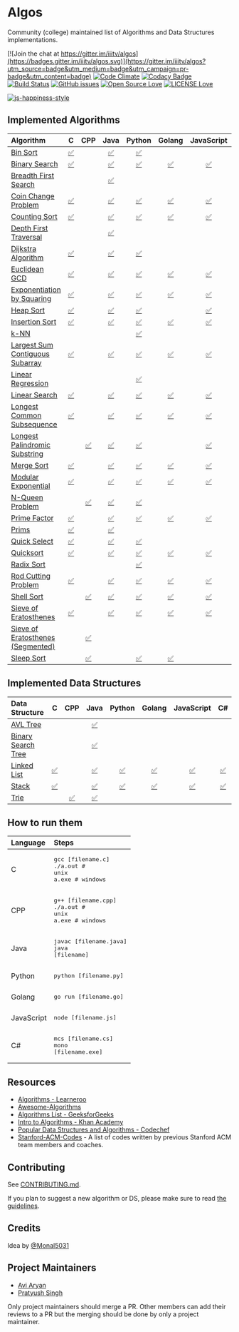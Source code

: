 # Algos

Community (college) maintained list of Algorithms and Data Structures implementations.

[![Join the chat at https://gitter.im/iiitv/algos](https://badges.gitter.im/iiitv/algos.svg)](https://gitter.im/iiitv/algos?utm_source=badge&utm_medium=badge&utm_campaign=pr-badge&utm_content=badge)
[![Code Climate](https://codeclimate.com/github/iiitv/algos/badges/gpa.svg)](https://codeclimate.com/github/iiitv/algos)
[![Codacy Badge](https://api.codacy.com/project/badge/Grade/c10c3fd13edb475ca1bf77d4291d54b4)](https://www.codacy.com/app/aviaryan/algos?utm_source=github.com&amp;utm_medium=referral&amp;utm_content=iiitv/algos&amp;utm_campaign=Badge_Grade)
[![Build Status](https://travis-ci.org/iiitv/algos.svg?branch=master)](https://travis-ci.org/iiitv/algos)
[![GitHub issues](https://img.shields.io/github/issues/iiitv/algos.svg)](https://github.com/iiitv/algos/issues)
[![Open Source Love](https://badges.frapsoft.com/os/v3/open-source.svg?v=102)](https://github.com/iiitv/algos/)
[![LICENSE Love](https://img.shields.io/npm/l/awesome-badges.svg)](https://github.com/iiitv/algos/blob/master/LICENSE)

[![js-happiness-style](https://cdn.rawgit.com/JedWatson/happiness/master/badge.svg)](https://github.com/JedWatson/happiness)


## Implemented Algorithms


| Algorithm | C | CPP | Java | Python | Golang | JavaScript | C# |
|:--------------|:----------------:|:----------------:|:----------------:|:-----------------:|:-----------------:|:-----------------:| :-----------------:|
| [Bin Sort](http://www.cdn.geeksforgeeks.org/bucket-sort-2/)| [:white_check_mark:](bin_sort/bin_sort.c) | |[:white_check_mark:](bin_sort/BinSort.java) | [:white_check_mark:](bin_sort/bin_sort.py) | | | |
| [Binary Search](https://en.wikipedia.org/wiki/Binary_search_algorithm) | [:white_check_mark:](binary_search/binary_search.c) | | [:white_check_mark:](binary_search/BinarySearch.java) | [:white_check_mark:](binary_search/binary_search.py) | [:white_check_mark:](binary_search/binary_search.go) | [:white_check_mark:](binary_search/binarySearch.js) | [:white_check_mark:](binary_search/BinarySearch.cs) |
| [Breadth First Search](https://en.wikipedia.org/wiki/Breadth-first_search) | | | [:white_check_mark:](breadth_first_search/BreadthFirstSearch.java) | | | | |
| [Coin Change Problem](http://www.algorithmist.com/index.php/Coin_Change) | [:white_check_mark:](coin_change_problem/coin_change_problem.c) | | [:white_check_mark:](coin_change_problem/CoinChangeProblem.java) | [:white_check_mark:](coin_change_problem/coin_change_problem.py) | [:white_check_mark:](coin_change_problem/coin_change_problem.go) | [:white_check_mark:](coin_change_problem/coinChangeProblem.js) | |
| [Counting Sort](http://www.geeksforgeeks.org/counting-sort/)| [:white_check_mark:](counting_sort/counting_sort.c) | | [:white_check_mark:](counting_sort/CountingSort.java) | [:white_check_mark:](counting_sort/counting_sort.py) | [:white_check_mark:](counting_sort/counting_sort.go) | [:white_check_mark:](counting_sort/countingSort.js) | |
| [Depth First Traversal](http://www.geeksforgeeks.org/depth-first-traversal-for-a-graph/) | | | [:white_check_mark:](depth_first_traversal/DepthFirstTraversal.java) | | | | |
| [Dijkstra Algorithm](https://en.wikipedia.org/wiki/Dijkstra's_algorithm) | [:white_check_mark:](dijkstra/dijkstra.c) | | [:white_check_mark:](dijkstra/Dijkstra.java) | [:white_check_mark:](dijkstra/dijkstra.py) | | | |
| [Euclidean GCD](https://en.wikipedia.org/wiki/Euclidean_algorithm) | [:white_check_mark:](euclidean_gcd/euclidean_gcd.c) | | [:white_check_mark:](euclidean_gcd/EuclideanGCD.java) | [:white_check_mark:](euclidean_gcd/euclidean_gcd.py) | [:white_check_mark:](euclidean_gcd/euclidean_gcd.go) | [:white_check_mark:](euclidean_gcd/euclideanGCD.js) | [:white_check_mark:](euclidean_gcd/EuclideanGCD.cs) |
| [Exponentiation by Squaring](https://en.wikipedia.org/wiki/Exponentiation_by_squaring) | [:white_check_mark:](exponentiation_by_squaring/exponentiation_by_squaring.c) | | [:white_check_mark:](exponentiation_by_squaring/ExponentiationBySquaring.java) | [:white_check_mark:](exponentiation_by_squaring/exponentiation_by_squaring.py) | [:white_check_mark:](exponentiation_by_squaring/exponentiation_by_squaring.go) | [:white_check_mark:](exponentiation_by_squaring/exponentiationBySquaring.js) | |
| [Heap Sort](https://en.wikipedia.org/wiki/Heapsort) | [:white_check_mark:](heap_sort/heap_sort.c) | | [:white_check_mark:](heap_sort/HeapSort.java) | [:white_check_mark:](heap_sort/heap_sort.py) | | [:white_check_mark:](heap_sort/heapSort.js) | |
| [Insertion Sort](https://en.wikipedia.org/wiki/Insertion_sort) | [:white_check_mark:](insertion_sort/insertion_sort.c) | | [:white_check_mark:](insertion_sort/InsertionSort.java)| [:white_check_mark:](insertion_sort/insertion_sort.py) | [:white_check_mark:](insertion_sort/insertion_sort.go) | [:white_check_mark:](insertion_sort/insertionSort.js) | [:white_check_mark:](insertion_sort/InsertionSort.cs) |
| [k-NN](https://en.wikipedia.org/wiki/K-nearest_neighbors_algorithm) | | | | [:white_check_mark:](k_nn/k_nn.py) | | | |
| [Largest Sum Contiguous Subarray](http://www.geeksforgeeks.org/largest-sum-contiguous-subarray/) | [:white_check_mark:](largest_sum_contiguous_subarray/largestSumContiguousSubarray.c) | | [:white_check_mark:](largest_sum_contiguous_subarray/LargestSumContiguousSubarray.java) | [:white_check_mark:](largest_sum_contiguous_subarray/largest_sum_contiguous_subarray.py) | [:white_check_mark:](largest_sum_contiguous_subarray/largestSumContiguousSubarray.go) | [:white_check_mark:](largest_sum_contiguous_subarray/largestSumContiguousSubarray.js) | |
| [Linear Regression](https://en.wikipedia.org/wiki/Linear_regression) | | | | [:white_check_mark:](linear_regression/linear_regression.py) | | | |
| [Linear Search](https://en.wikipedia.org/wiki/Linear_search) | [:white_check_mark:](linear_search/linear_search.c) | | [:white_check_mark:](linear_search/LinearSearch.java) | [:white_check_mark:](linear_search/linear_search.py) | [:white_check_mark:](linear_search/linear-search.go) | [:white_check_mark:](linear_search/linearSearch.js) | [:white_check_mark:](linear_search/LinearSearch.cs) |
| [Longest Common Subsequence](http://www.geeksforgeeks.org/dynamic-programming-set-4-longest-common-subsequence) | [:white_check_mark:](longest_common_subsequence/longestCommonSubsequence.c) | | [:white_check_mark:](longest_common_subsequence/LongestCommonSubsequence.java) | [:white_check_mark:](longest_common_subsequence/longest_common_subsequence.py) | [:white_check_mark:](longest_common_subsequence/longestCommonSubsequence.go) | [:white_check_mark:](longest_common_subsequence/longestCommonSubsequence.js) | |
| [Longest Palindromic Substring](http://www.geeksforgeeks.org/longest-palindrome-substring-set-1/) | | [:white_check_mark:](longest_palindromic_substring/longest_palindromic_substring.cpp) | [:white_check_mark:](longest_palindromic_substring/LongestPalindromicSubstring.java) | [:white_check_mark:](longest_palindromic_substring/longest_palindromic_substring.py) | | [:white_check_mark:](longest_palindromic_substring/longestPalindromicSubstring.js) | |
| [Merge Sort](https://www.khanacademy.org/computing/computer-science/algorithms/merge-sort/a/overview-of-merge-sort) | [:white_check_mark:](merge_sort/merge_sort.c) | | [:white_check_mark:](merge_sort/MergeSort.java) | [:white_check_mark:](merge_sort/merge_sort.py) | [:white_check_mark:](merge_sort/merge_sort.go) | [:white_check_mark:](merge_sort/mergeSort.js) | [:white_check_mark:](merge_sort/MergeSort.cs) |
| [Modular Exponential](http://www.geeksforgeeks.org/modular-exponentiation-power-in-modular-arithmetic/) | [:white_check_mark:](modular_exponential/modular_exponential.c) | | [:white_check_mark:](modular_exponential/ModularExponential.java) | [:white_check_mark:](modular_exponential/modular_exponential.py) | [:white_check_mark:](modular_exponential/modular_exponential.go) | [:white_check_mark:](modular_exponential/modularExponential.js) | |
| [N-Queen Problem](https://en.wikipedia.org/wiki/Eight_queens_puzzle) | | [:white_check_mark:](n_queen_problem/NQueenProblem.cpp) | [:white_check_mark:](n_queen_problem/NQueenProblem.java) | [:white_check_mark:](n_queen_problem/n_queen_problem.py) | | | |
| [Prime Factor](https://en.wikipedia.org/wiki/Prime_factor) | [:white_check_mark:](prime_factor/prime_factor.c) | | [:white_check_mark:](prime_factor/PrimeFactor.java) | [:white_check_mark:](prime_factor/prime_factor.py) | [:white_check_mark:](prime_factor/prime_factor.go) | [:white_check_mark:](prime_factor/primeFactor.js) | |
| [Prims](https://en.wikipedia.org/wiki/Prim%27s_algorithm) | [:white_check_mark:](prims/prims.c) | | [:white_check_mark:](prims/Prims.java) | | | | |
| [Quick Select](https://en.wikipedia.org/wiki/Quickselect) | [:white_check_mark:](quick_select/quick_select.c) | | [:white_check_mark:](quick_select/QuickSelect.java) | [:white_check_mark:](quick_select/quick_select.py) | | | |
| [Quicksort](https://en.wikipedia.org/wiki/Quicksort) | [:white_check_mark:](quick_sort/quicksort.c) | | [:white_check_mark:](quick_sort/QuickSort.java) | [:white_check_mark:](quick_sort/quick_sort.py) | [:white_check_mark:](quick_sort/quick_sort.go) | [:white_check_mark:](quick_sort/quickSort.js) | [:white_check_mark:](quick_sort/QuickSort.cs) |
| [Radix Sort](http://www.geeksforgeeks.org/radix-sort/) | | | | [:white_check_mark:](radix_sort/radix_sort.py) | | | |
| [Rod Cutting Problem](http://www.geeksforgeeks.org/dynamic-programming-set-13-cutting-a-rod/) | [:white_check_mark:](rod_cutting_problem/rod_cutting.c) | | [:white_check_mark:](rod_cutting_problem/RodCutting.java) | [:white_check_mark:](rod_cutting_problem/rod_cutting.py) | [:white_check_mark:](rod_cutting_problem/rod_cutting.go) | [:white_check_mark:](rod_cutting_problem/rodCuttingProblem.js) | |
| [Shell Sort](https://en.wikipedia.org/wiki/Shellsort) | | [:white_check_mark:](shell_sort/ShellSort.cpp) | [:white_check_mark:](shell_sort/ShellSort.java) | [:white_check_mark:](/shell_sort/shell_sort.py) | [:white_check_mark:](shell_sort/shell_sort.go) | [:white_check_mark:](shell_sort/shellSort.js) | [:white_check_mark:](shell_sort/ShellSort.cs) |
| [Sieve of Eratosthenes](https://en.wikipedia.org/wiki/Sieve_of_Eratosthenes) | [:white_check_mark:](sieve_of_eratosthenes/sieveOfEratosthenes.c) | | [:white_check_mark:](sieve_of_eratosthenes/SieveOfEratosthenes.java) | [:white_check_mark:](sieve_of_eratosthenes/sieve_of_eratosthenes.py) | [:white_check_mark:](sieve_of_eratosthenes/sieve_of_eratosthenes.go) | [:white_check_mark:](sieve_of_eratosthenes/sieveOfEratosthenes.js) | |
| [Sieve of Eratosthenes (Segmented)](https://en.wikipedia.org/wiki/Sieve_of_Eratosthenes) | |[:white_check_mark:](segmented_sieve_of_eratosthenes/segmentedSieveOfEratosthenes.cpp)| | | | | | |
| [Sleep Sort](http://www.geeksforgeeks.org/sleep-sort-king-laziness-sorting-sleeping/) | | [:white_check_mark:](sleep_sort/sleep_sort.cpp) | | [:white_check_mark:](sleep_sort/sleep_sort.py) | [:white_check_mark:](sleep_sort/sleep_sort.go) | | | |

## Implemented Data Structures

| Data Structure | C | CPP | Java | Python | Golang | JavaScript | C# |
|:--------------|:----------------:|:----------------:|:----------------:|:-----------------:|:-----------------:|:-----------------:|:-----------------:|
| [AVL Tree](http://www.geeksforgeeks.org/avl-tree-set-1-insertion)| | |[:white_check_mark:](avl_tree/AvlTree.java) | | | | |
| [Binary Search Tree](https://en.wikipedia.org/wiki/Binary_search_tree) | | | [:white_check_mark:](binary_search_tree/BinarySearchTree.java) | | | | |
| [Linked List](https://en.wikipedia.org/wiki/Linked_list) | [:white_check_mark:](linked_list/linkedList.c.c) | | [:white_check_mark:](linked_list/LinkedList.java) | [:white_check_mark:](linked_list/linked_list.py) | [:white_check_mark:](linked_list/linked_list.go) | [:white_check_mark:](linked_list/linkedList.js) | [:white_check_mark:](linked_list/LinkedList.cs) |
| [Stack](https://en.wikipedia.org/wiki/Stack_(abstract_data_type)) | [:white_check_mark:](stack/stack.c) | | [:white_check_mark:](stack/Stack.java) | [:white_check_mark:](stack/stack.py) | [:white_check_mark:](stack/stack.go) | [:white_check_mark:](stack/stack.js) | [:white_check_mark:](stack/Stack.cs) |
| [Trie](https://en.wikipedia.org/wiki/Trie) | | [:white_check_mark:](trie/trie.cpp) | [:white_check_mark:](trie/Trie.java) | | | | | |



## How to run them

| Language | Steps |
|:--------------|:----------------|
| C |<pre>gcc [filename.c]<br>./a.out  # unix<br>a.exe  # windows</pre>|
| CPP |<pre>g++ [filename.cpp]<br>./a.out # unix<br>a.exe # windows</pre>|
| Java |<pre>javac [filename.java]<br>java [filename]</pre>|
| Python |<pre>python [filename.py]</pre>|
| Golang |<pre>go run [filename.go]</pre>|
| JavaScript |<pre>node [filename.js]</pre>|
| C# |<pre>mcs [filename.cs]<br/>mono [filename.exe]</pre>|


## Resources

* [Algorithms - Learneroo](https://www.learneroo.com/subjects/8)
* [Awesome-Algorithms](https://github.com/tayllan/awesome-algorithms)
* [Algorithms List - GeeksforGeeks](http://www.geeksforgeeks.org/fundamentals-of-algorithms/)
* [Intro to Algorithms - Khan Academy](https://www.khanacademy.org/computing/computer-science/algorithms)
* [Popular Data Structures and Algorithms - Codechef](https://discuss.codechef.com/questions/48877/data-structures-and-algorithms)
* [Stanford-ACM-Codes](https://github.com/jaehyunp/stanfordacm) - A list of codes written by previous Stanford ACM team members and coaches.



## Contributing

See [CONTRIBUTING.md](CONTRIBUTING.md).

If you plan to suggest a new algorithm or DS, please make sure to read [the guidelines](CONTRIBUTING.md#sa).


## Credits

Idea by [@Monal5031](https://github.com/Monal5031)


## Project Maintainers

* [Avi Aryan](https://github.com/aviaryan)
* [Pratyush Singh](https://github.com/singhpratyush)

Only project maintainers should merge a PR. Other members can add their reviews to a PR but the merging should be done by only a project maintainer.
